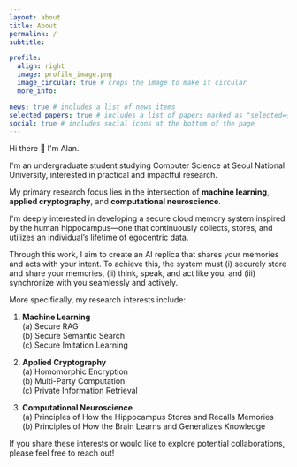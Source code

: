 ```yaml
---
layout: about
title: About
permalink: /
subtitle: 

profile:
  align: right
  image: profile_image.png
  image_circular: true # crops the image to make it circular
  more_info: 

news: true # includes a list of news items
selected_papers: true # includes a list of papers marked as "selected={true}"
social: true # includes social icons at the bottom of the page
---
```


Hi there 👋 I'm Alan.

I'm an undergraduate student studying Computer Science at Seoul National University, interested in practical and impactful research.

My primary research focus lies in the intersection of **machine learning**, **applied cryptography**, and **computational neuroscience**.

I'm deeply interested in developing a secure cloud memory system inspired by the human hippocampus—one that continuously collects, stores, and utilizes an individual’s lifetime of egocentric data.

Through this work, I aim to create an AI replica that shares your memories and acts with your intent. To achieve this, the system must (i) securely store and share your memories, (ii) think, speak, and act like you, and (iii) synchronize with you seamlessly and actively.

More specifically, my research interests include:

1. **Machine Learning**  
(a) Secure RAG  
(b) Secure Semantic Search  
(c) Secure Imitation Learning

2. **Applied Cryptography**  
(a) Homomorphic Encryption  
(b) Multi-Party Computation  
(c) Private Information Retrieval

3. **Computational Neuroscience**  
(a) Principles of How the Hippocampus Stores and Recalls Memories  
(b) Principles of How the Brain Learns and Generalizes Knowledge

If you share these interests or would like to explore potential collaborations, please feel free to reach out!
